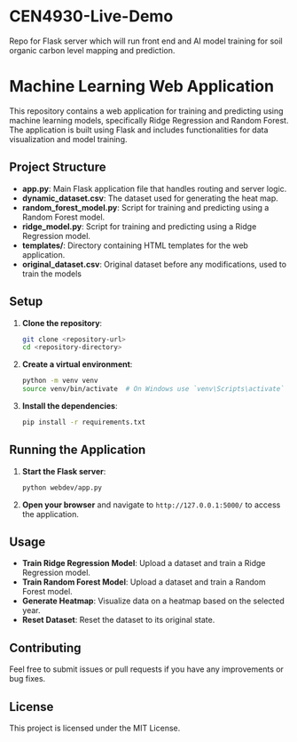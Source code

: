 # CEN4930-Live-Demo
Repo for Flask server which will run front end and AI model training for soil organic carbon level mapping and prediction. 

# Machine Learning Web Application

This repository contains a web application for training and predicting using machine learning models, specifically Ridge Regression and Random Forest. The application is built using Flask and includes functionalities for data visualization and model training.

## Project Structure

- **app.py**: Main Flask application file that handles routing and server logic.
- **dynamic_dataset.csv**: The dataset used for generating the heat map.
- **random_forest_model.py**: Script for training and predicting using a Random Forest model.
- **ridge_model.py**: Script for training and predicting using a Ridge Regression model.
- **templates/**: Directory containing HTML templates for the web application.
- **original_dataset.csv**: Original dataset before any modifications, used to train the models

## Setup

1. **Clone the repository**:
    ```sh
    git clone <repository-url>
    cd <repository-directory>
    ```

2. **Create a virtual environment**:
    ```sh
    python -m venv venv
    source venv/bin/activate  # On Windows use `venv\Scripts\activate`
    ```

3. **Install the dependencies**:
    ```sh
    pip install -r requirements.txt
    ```

## Running the Application

1. **Start the Flask server**:
    ```sh
    python webdev/app.py
    ```

2. **Open your browser** and navigate to `http://127.0.0.1:5000/` to access the application.

## Usage

- **Train Ridge Regression Model**: Upload a dataset and train a Ridge Regression model.
- **Train Random Forest Model**: Upload a dataset and train a Random Forest model.
- **Generate Heatmap**: Visualize data on a heatmap based on the selected year.
- **Reset Dataset**: Reset the dataset to its original state.

## Contributing

Feel free to submit issues or pull requests if you have any improvements or bug fixes.

## License

This project is licensed under the MIT License.